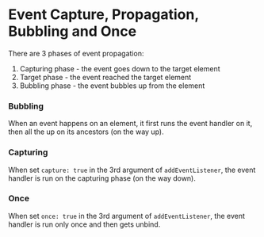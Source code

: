 # Event Capture, Propagation, Bubbling and Once

There are 3 phases of event propagation:

1. Capturing phase - the event goes down to the target element
2. Target phase - the event reached the target element
3. Bubbling phase - the event bubbles up from the element

### Bubbling

When an event happens on an element, it first runs the event handler on it, then all the up on its ancestors (on the way up).

### Capturing

When set `capture: true` in the 3rd argument of `addEventListener`, the event handler is run on the capturing phase (on the way down).

### Once

When set `once: true` in the 3rd argument of `addEventListener`, the event handler is run only once and then gets unbind.
